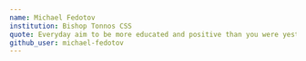 ```yaml
---
name: Michael Fedotov
institution: Bishop Tonnos CSS
quote: Everyday aim to be more educated and positive than you were yesterday.
github_user: michael-fedotov
---
```

